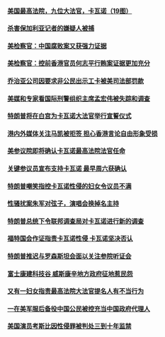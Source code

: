 #### [美国最高法院，九位大法官，卡瓦诺（19图）](../pages/zvyyieoqvp/4605718.md?t=10111534) 

#### [杀害保加利亚记者的嫌疑人被捕](../pages/zvyyieoqvp/4608275.md?t=10111534) 

#### [美检察官：中国腐败案又获强力证据](../pages/zvyyieoqvp/4608157.md?t=10111534) 

#### [美检察官：控前香港官员何志平行贿案证据更加充分](../pages/zvyyieoqvp/4607100.md?t=10111534) 

#### [乔治亚公司因要求非公民出示工卡被美司法部罚款](../pages/zvyyieoqvp/4607046.md?t=10111534) 

#### [美媒和专家看国际刑警组织主席孟宏伟被失踪和调查](../pages/zvyyieoqvp/4604909.md?t=10111534) 

#### [特朗普将在白宫为卡瓦诺大法官举行宣誓仪式](../pages/zvyyieoqvp/4604474.md?t=10111534) 

#### [港内外媒体关注马凯被拒签 担心香港言论自由形象受损](../pages/zvyyieoqvp/4604038.md?t=10111534) 

#### [美参议院即将确认卡瓦诺最高法院法官任命 ](../pages/zvyyieoqvp/4602441.md?t=10111534) 

#### [关键参议员宣布支持卡瓦诺 最早周六获确认](../pages/zvyyieoqvp/4601929.md?t=10111534) 

#### [特朗普嘲笑指控卡瓦诺性侵的妇女令议员不满](../pages/zvyyieoqvp/4598703.md?t=10111534) 

#### [性骚扰案朱军对弦子，演唱会换掉名主持](../pages/zvyyieoqvp/4594095.md?t=10111534) 

#### [特朗普总统下令联邦调查局对卡瓦诺进行新的调查](../pages/zvyyieoqvp/4592093.md?t=10111534) 

#### [福特国会作证指责卡瓦诺性侵 卡瓦诺坚决否认](../pages/zvyyieoqvp/4590150.md?t=10111534) 

#### [特朗普推迟与罗森斯坦会面以关注参院听证会](../pages/zvyyieoqvp/4590134.md?t=10111534) 

#### [富士康建科技谷 威斯康辛地方政府征地惹民怨](../pages/zvyyieoqvp/4587548.md?t=10111534) 

#### [又有一妇女指责最高法院大法官提名人有不当行为](../pages/zvyyieoqvp/4588649.md?t=10111534) 

#### [一在美军服后备役中国公民被控充当中国政府代理人](../pages/zvyyieoqvp/4587130.md?t=10111534) 

#### [美国演员考斯比因性侵罪被判处三到十年监禁](../pages/zvyyieoqvp/4586940.md?t=10111534) 

